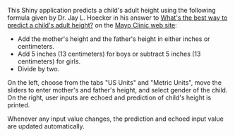 This Shiny application predicts a child's adult height using the following formula given by Dr. Jay L. Hoecker in his answer to [What's the best way to predict a child's adult height?](http://www.mayoclinic.org/healthy-lifestyle/childrens-health/expert-answers/child-growth/faq-20057990) on the [Mayo Clinic web site](http://www.mayoclinic.org/):

* Add the mother's height and the father's height in either inches or centimeters.
* Add 5 inches (13 centimeters) for boys or subtract 5 inches (13 centimeters) for girls.
* Divide by two.


On the left, choose from the tabs "US Units" and "Metric Units", move the sliders to enter mother's and father's height, and select gender of the child. On the right, user inputs are echoed and prediction of child's height is printed.

Whenever any input value changes, the prediction and echoed input value are updated automatically.  


